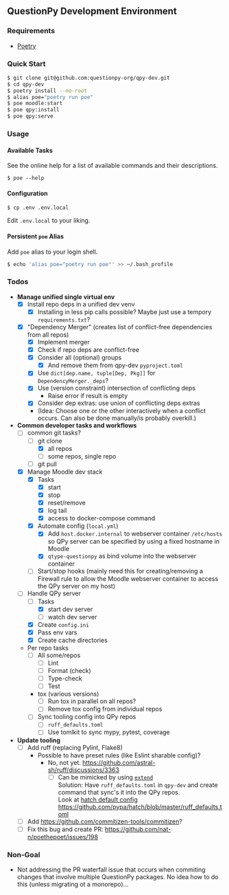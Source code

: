 ## QuestionPy Development Environment

### Requirements

- [Poetry](https://python-poetry.org/docs/#installation)

### Quick Start

```sh
$ git clone git@github.com:questionpy-org/qpy-dev.git
$ cd qpy-dev
$ poetry install --no-root
$ alias poe="poetry run poe"
$ poe moodle:start
$ poe qpy:install
$ poe qpy:serve
```

### Usage

#### Available Tasks

See the online help for a list of available commands and their descriptions.

```
$ poe --help
```

#### Configuration

```
$ cp .env .env.local
```

Edit `.env.local` to your liking.

#### Persistent `poe` Alias

Add `poe` alias to your login shell.

```sh
$ echo 'alias poe="poetry run poe"' >> ~/.bash_profile
```

### Todos

- **Manage unified single virtual env**
  - [x] Install repo deps in a unified dev venv
    - [x] Installing in less pip calls possible? Maybe just use a tempory `requirements.txt`?
  - [x] "Dependency Merger" (creates list of conflict-free dependencies from all repos)
      - [x] Implement merger
      - [x] Check if repo deps are conflict-free
      - [x] Consider all (optional) groups
        - [x] And remove them from qpy-dev `pyproject.toml`
      - [x] Use `dict[dep.name, tuple[Dep, Pkg]]` for `DependencyMerger._deps`?
      - [x] Use (version constraint) intersection of conflicting deps
        - Raise error if result is empty
      - [x] Consider dep extras: use union of conflicting deps extras
      - (Idea: Choose one or the other interactively when a conflict occurs. Can also be done manually/is probably overkill.)
- **Common developer tasks and workflows**
  - [ ] common git tasks?
    - [ ] git clone
      - [x] all repos
      - [ ] some repos, single repo
    - [ ] git pull
  - [x] Manage Moodle dev stack
    - [x] Tasks
      - [x] start
      - [x] stop
      - [x] reset/remove
      - [x] log tail
      - [x] access to docker-compose command
    - [x] Automate config (`local.yml`)
      - [x] Add `host.docker.internal` to webserver container `/etc/hosts` so QPy server can be specified by using a fixed hostname in Moodle
      - [x] `qtype-questionpy` as bind volume into the webserver container
    - [ ] Start/stop hooks (mainly need this for creating/removing a Firewall rule to allow the Moodle webserver container to access the QPy server on my host)
  - [ ] Handle QPy server
    - [ ] Tasks
      - [x] start dev server
      - [ ] watch dev server
    - [x] Create `config.ini`
    - [x] Pass env vars
    - [x] Create cache directories
  - Per repo tasks
    - [ ] All some/repos
      - [ ] Lint
      - [ ] Format (check)
      - [ ] Type-check
      - [ ] Test
    - tox (various versions)
      - [ ] Run tox in parallel on all repos?
      - [ ] Remove tox config from individual repos
    - [ ] Sync tooling config into QPy repos
      - [ ] `ruff_defaults.toml`
      - [ ] Use tomlkit to sync mypy, pytest, coverage
- **Update tooling**
  - [ ] Add ruff (replacing Pylint, Flake8)
    - Possible to have preset rules (like Eslint sharable config)?  
      - No, not yet. https://github.com/astral-sh/ruff/discussions/3363
        - [ ] Can be mimicked by using [`extend`](https://docs.astral.sh/ruff/settings/#extend)  
          Solution: Have `ruff_defaults.toml` in `qpy-dev` and create command that sync's it into the QPy repos.  
          Look at [hatch default config](https://hatch.pypa.io/latest/config/static-analysis/#default-settings)  
          https://github.com/pypa/hatch/blob/master/ruff_defaults.toml
  - [ ] Add https://github.com/commitizen-tools/commitizen?
  - [ ] Fix this bug and create PR: https://github.com/nat-n/poethepoet/issues/198

### Non-Goal

- Not addressing the PR waterfall issue that occurs when commiting changes that
  involve multiple QuestionPy packages. No idea how to do this (unless
  migrating ot a monorepo)...
